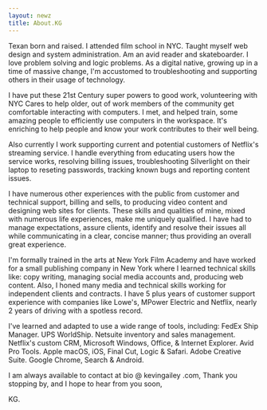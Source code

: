 ```yaml
--- 
layout: newz 
title: About.KG 
---
```


Texan born and raised. I attended film school in NYC. Taught myself web design and system administration. Am an avid reader and skateboarder.  I love problem solving and logic problems. As a digital native, growing up in a time of massive change, I'm accustomed to troubleshooting and supporting others in their usage of technology. 

I have put these 21st Century super powers to good work, volunteering with NYC Cares to help older, out of work members of the community get comfortable interacting with computers. I met, and helped train, some amazing people to efficiently use computers in the workspace. It's enriching to help people and know your work contributes to their well being.  

Also currently I work supporting current and potential customers of Netflix's streaming service. I handle everything from educating users how the service works, resolving billing issues, troubleshooting Silverlight on their laptop to reseting passwords, tracking known bugs and reporting content issues.

I have numerous other experiences with the public from customer and technical support, billing and sells, to producing video content and designing web sites for clients. These skills and qualities of mine, mixed with numerous life experiences, make me uniquely qualified. I have had to manage expectations, assure clients, identify and resolve their issues all while communicating in a clear, concise manner; thus providing an overall great experience.

I'm formally trained in the arts at New York Film Academy and have worked for a small publishing company in New York where I learned technical skills like: copy writing, managing social media accounts and, producing web content. Also, I honed many media and technical skills working for independent clients and contracts. I have 5 plus years of customer support experience with companies like Lowe's, MPower Electric and Netflix, nearly 2 years of driving with a spotless record. 

I've learned and adapted to use a wide range of tools, including: FedEx Ship Manager. UPS WorldShip. Netsuite inventory and sales management. Netflix's custom CRM, Microsoft Windows, Office, & Internet Explorer. Avid Pro Tools. Apple macOS, iOS, Final Cut, Logic & Safari. Adobe Creative Suite. Google Chrome, Search & Android.

I am always available to contact at bio @ kevingailey .com, Thank you stopping by, and I hope to hear from you soon,

KG.

